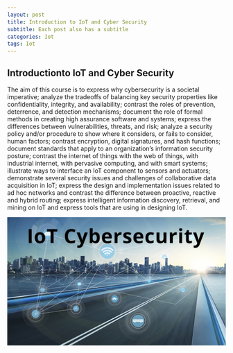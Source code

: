 ```yaml
---
layout: post
title: Introduction to IoT and Cyber Security
subtitle: Each post also has a subtitle
categories: Iot
tags: Iot
---
```


## Introductionto IoT and Cyber Security

The aim of this course is to express why cybersecurity is a societal imperative; analyze the tradeoffs of balancing key
security properties like confidentiality, integrity, and availability; contrast the roles of prevention, deterrence, and
detection mechanisms; document the role of formal methods in creating high assurance software and systems; express
the differences between vulnerabilities, threats, and risk; analyze a security policy and/or procedure to show where it
considers, or fails to consider, human factors; contrast encryption, digital signatures, and hash functions; document
standards that apply to an organization’s information security posture; contrast the internet of things with the web of
things, with industrial internet, with pervasive computing, and with smart systems; illustrate ways to interface an IoT
component to sensors and actuators; demonstrate several security issues and challenges of collaborative data acquisition
in IoT; express the design and implementation issues related to ad hoc networks and contrast the difference between
proactive, reactive and hybrid routing; express intelligent information discovery, retrieval, and mining on IoT and express
tools that are using in designing IoT.






![datacamp certification](/assets/images/banners/intro.jpg)
